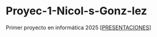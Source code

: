 # Proyec-1-Nicol-s-Gonz-lez
Primer proyecto en informática 2025
[[PRESENTACIONES](https://gamma.app/docs/Desempleo-Juvenil-en-Misiones-ryt6ksvdi447qpr)]
